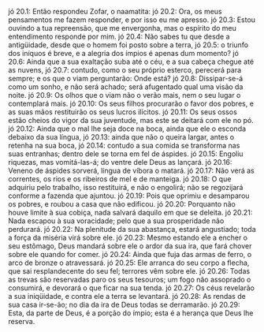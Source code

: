 jó 20.1: Então respondeu Zofar, o naamatita:
jó 20.2: Ora, os meus pensamentos me fazem responder, e por isso eu me apresso.
jó 20.3: Estou ouvindo a tua repreensão, que me envergonha, mas o espírito do meu entendimento responde por mim.
jó 20.4: Não sabes tu que desde a antigüidade, desde que o homem foi posto sobre a terra,
jó 20.5: o triunfo dos iníquos é breve, e a alegria dos ímpios é apenas dum momento?
jó 20.6: Ainda que a sua exaltação suba até o céu, e a sua cabeça chegue até as nuvens,
jó 20.7: contudo, como o seu próprio esterco, perecerá para sempre; e os que o viam perguntarão: Onde está?
jó 20.8: Dissipar-se-á como um sonho, e não será achado; será afugentado qual uma visão da noite.
jó 20.9: Os olhos que o viam não o verão mais, nem o seu lugar o contemplará mais.
jó 20.10: Os seus filhos procurarão o favor dos pobres, e as suas mãos restituirão os seus lucros ilícitos.
jó 20.11: Os seus ossos estão cheios do vigor da sua juventude, mas este se deitará com ele no pó.
jó 20.12: Ainda que o mal lhe seja doce na boca, ainda que ele o esconda debaixo da sua língua,
jó 20.13: ainda que não o queira largar, antes o retenha na sua boca,
jó 20.14: contudo a sua comida se transforma nas suas entranhas; dentro dele se torna em fel de áspides.
jó 20.15: Engoliu riquezas, mas vomitá-las-á; do ventre dele Deus as lançará.
jó 20.16: Veneno de áspides sorverá, língua de víbora o matará.
jó 20.17: Não verá as correntes, os rios e os ribeiros de mel e de manteiga.
jó 20.18: O que adquiriu pelo trabalho, isso restituirá, e não o engolirá; não se regozijará conforme a fazenda que ajuntou.
jó 20.19: Pois que oprimiu e desamparou os pobres, e roubou a casa que não edificou.
jó 20.20: Porquanto não houve limite à sua cobiça, nada salvará daquilo em que se deleita.
jó 20.21: Nada escapou à sua voracidade; pelo que a sua prosperidade não perdurará.
jó 20.22: Na plenitude da sua abastança, estará angustiado; toda a força da miséria virá sobre ele.
jó 20.23: Mesmo estando ele a encher o seu estômago, Deus mandará sobre ele o ardor da sua ira, que fará chover sobre ele quando for comer.
jó 20.24: Ainda que fuja das armas de ferro, o arco de bronze o atravessará.
jó 20.25: Ele arranca do seu corpo a flecha, que sai resplandecente do seu fel; terrores vêm sobre ele.
jó 20.26: Todas as trevas são reservadas paro os seus tesouros; um fogo não assoprado o consumirá, e devorará o que ficar na sua tenda.
jó 20.27: Os céus revelarão a sua iniqüidade, e contra ele a terra se levantará.
jó 20.28: As rendas de sua casa ir-se-ão; no dia da ira de Deus todas se derramarão.
jó 20.29: Esta, da parte de Deus, é a porção do ímpio; esta é a herança que Deus lhe reserva.

